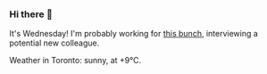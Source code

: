 ### Hi there :wave:

It's Wednesday! I'm probably working for [this bunch](https://github.com/kohofinancial), interviewing a potential new colleague.

Weather in Toronto: sunny, at +9°C.
